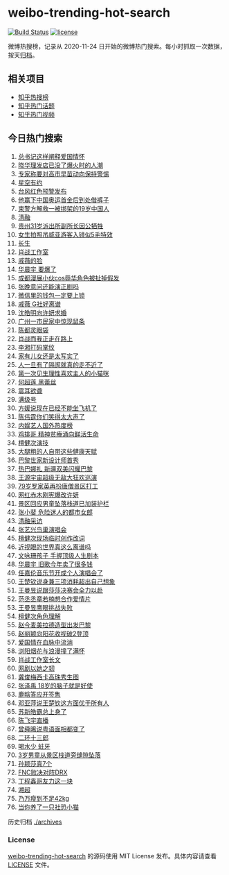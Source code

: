 # weibo-trending-hot-search

[![Build Status](https://github.com/justjavac/weibo-trending-hot-search/workflows/ci/badge.svg?branch=master)](https://github.com/justjavac/weibo-trending-hot-search/actions)
[![license](https://img.shields.io/github/license/justjavac/weibo-trending-hot-search)](https://github.com/justjavac/weibo-trending-hot-search/blob/master/LICENSE)

微博热搜榜，记录从 2020-11-24 日开始的微博热门搜索。每小时抓取一次数据，按天[归档](./archives)。

## 相关项目

- [知乎热搜榜](https://github.com/justjavac/zhihu-trending-top-search)
- [知乎热门话题](https://github.com/justjavac/zhihu-trending-hot-questions)
- [知乎热门视频](https://github.com/justjavac/zhihu-trending-hot-video)

## 今日热门搜索

<!-- BEGIN -->
<!-- 最后更新时间 Sun Oct 05 2025 05:21:04 GMT+0800 (China Standard Time) -->

1. [总书记这样阐释爱国情怀](https://s.weibo.com//weibo?q=%23%E6%80%BB%E4%B9%A6%E8%AE%B0%E8%BF%99%E6%A0%B7%E9%98%90%E9%87%8A%E7%88%B1%E5%9B%BD%E6%83%85%E6%80%80%23&Refer=new_time)
1. [晓华理发店已没了爆火时的人潮](https://s.weibo.com//weibo?q=%23%E6%99%93%E5%8D%8E%E7%90%86%E5%8F%91%E5%BA%97%E5%B7%B2%E6%B2%A1%E4%BA%86%E7%88%86%E7%81%AB%E6%97%B6%E7%9A%84%E4%BA%BA%E6%BD%AE%23&t=31&band_rank=1&Refer=top)
1. [专家称要对高市早苗动向保持警惕](https://s.weibo.com//weibo?q=%23%E4%B8%93%E5%AE%B6%E7%A7%B0%E8%A6%81%E5%AF%B9%E9%AB%98%E5%B8%82%E6%97%A9%E8%8B%97%E5%8A%A8%E5%90%91%E4%BF%9D%E6%8C%81%E8%AD%A6%E6%83%95%23&t=31&band_rank=34&Refer=top)
1. [星空有约](https://s.weibo.com//weibo?q=%23%E6%98%9F%E7%A9%BA%E6%9C%89%E7%BA%A6%23&t=31&band_rank=3&Refer=top)
1. [台风红色预警发布](https://s.weibo.com//weibo?q=%23%E5%8F%B0%E9%A3%8E%E7%BA%A2%E8%89%B2%E9%A2%84%E8%AD%A6%E5%8F%91%E5%B8%83%23&t=31&band_rank=7&Refer=top)
1. [他赢下中国奥运首金后到处借裤子](https://s.weibo.com//weibo?q=%23%E4%BB%96%E8%B5%A2%E4%B8%8B%E4%B8%AD%E5%9B%BD%E5%A5%A5%E8%BF%90%E9%A6%96%E9%87%91%E5%90%8E%E5%88%B0%E5%A4%84%E5%80%9F%E8%A3%A4%E5%AD%90%23&t=31&band_rank=4&Refer=top)
1. [柬警方解救一被绑架的19岁中国人](https://s.weibo.com//weibo?q=%23%E6%9F%AC%E8%AD%A6%E6%96%B9%E8%A7%A3%E6%95%91%E4%B8%80%E8%A2%AB%E7%BB%91%E6%9E%B6%E7%9A%8419%E5%B2%81%E4%B8%AD%E5%9B%BD%E4%BA%BA%23&t=31&band_rank=50&Refer=top)
1. [清融](https://s.weibo.com//weibo?q=%E6%B8%85%E8%9E%8D&t=31&band_rank=9&Refer=top)
1. [贵州31岁派出所副所长因公牺牲](https://s.weibo.com//weibo?q=%23%E8%B4%B5%E5%B7%9E31%E5%B2%81%E6%B4%BE%E5%87%BA%E6%89%80%E5%89%AF%E6%89%80%E9%95%BF%E5%9B%A0%E5%85%AC%E7%89%BA%E7%89%B2%23&t=31&band_rank=2&Refer=top)
1. [女生拍照吊威亚游客入镜似5毛特效](https://s.weibo.com//weibo?q=%23%E5%A5%B3%E7%94%9F%E6%8B%8D%E7%85%A7%E5%90%8A%E5%A8%81%E4%BA%9A%E6%B8%B8%E5%AE%A2%E5%85%A5%E9%95%9C%E4%BC%BC5%E6%AF%9B%E7%89%B9%E6%95%88%23&t=31&band_rank=8&Refer=top)
1. [长生](https://s.weibo.com//weibo?q=%E9%95%BF%E7%94%9F&t=31&band_rank=5&Refer=top)
1. [肖战工作室](https://s.weibo.com//weibo?q=%E8%82%96%E6%88%98%E5%B7%A5%E4%BD%9C%E5%AE%A4&t=31&band_rank=11&Refer=top)
1. [戚薇的脸](https://s.weibo.com//weibo?q=%E6%88%9A%E8%96%87%E7%9A%84%E8%84%B8&t=31&band_rank=16&Refer=top)
1. [华晨宇 要爆了](https://s.weibo.com//weibo?q=%E5%8D%8E%E6%99%A8%E5%AE%87%20%E8%A6%81%E7%88%86%E4%BA%86&t=31&band_rank=12&Refer=top)
1. [成都漫展小伙cos辱华角色被扯掉假发](https://s.weibo.com//weibo?q=%23%E6%88%90%E9%83%BD%E6%BC%AB%E5%B1%95%E5%B0%8F%E4%BC%99cos%E8%BE%B1%E5%8D%8E%E8%A7%92%E8%89%B2%E8%A2%AB%E6%89%AF%E6%8E%89%E5%81%87%E5%8F%91%23&t=31&band_rank=14&Refer=top)
1. [张晚意问还能演正剧吗](https://s.weibo.com//weibo?q=%23%E5%BC%A0%E6%99%9A%E6%84%8F%E9%97%AE%E8%BF%98%E8%83%BD%E6%BC%94%E6%AD%A3%E5%89%A7%E5%90%97%23&t=31&band_rank=41&Refer=top)
1. [微信里的钱包一定要上锁](https://s.weibo.com//weibo?q=%E5%BE%AE%E4%BF%A1%E9%87%8C%E7%9A%84%E9%92%B1%E5%8C%85%E4%B8%80%E5%AE%9A%E8%A6%81%E4%B8%8A%E9%94%81&t=31&band_rank=21&Refer=top)
1. [戚薇 G社好离谱](https://s.weibo.com//weibo?q=%E6%88%9A%E8%96%87%20G%E7%A4%BE%E5%A5%BD%E7%A6%BB%E8%B0%B1&t=31&band_rank=11&Refer=top)
1. [沈皓明向许妍求婚](https://s.weibo.com//weibo?q=%23%E6%B2%88%E7%9A%93%E6%98%8E%E5%90%91%E8%AE%B8%E5%A6%8D%E6%B1%82%E5%A9%9A%23&t=31&band_rank=13&Refer=top)
1. [广州一市民家中惊现鼠条](https://s.weibo.com//weibo?q=%23%E5%B9%BF%E5%B7%9E%E4%B8%80%E5%B8%82%E6%B0%91%E5%AE%B6%E4%B8%AD%E6%83%8A%E7%8E%B0%E9%BC%A0%E6%9D%A1%23&t=31&band_rank=15&Refer=top)
1. [陈都灵眼袋](https://s.weibo.com//weibo?q=%E9%99%88%E9%83%BD%E7%81%B5%E7%9C%BC%E8%A2%8B&t=31&band_rank=17&Refer=top)
1. [肖战而我正走在路上](https://s.weibo.com//weibo?q=%23%E8%82%96%E6%88%98%E8%80%8C%E6%88%91%E6%AD%A3%E8%B5%B0%E5%9C%A8%E8%B7%AF%E4%B8%8A%23&t=31&band_rank=21&Refer=top)
1. [李湘打码掌纹](https://s.weibo.com//weibo?q=%23%E6%9D%8E%E6%B9%98%E6%89%93%E7%A0%81%E6%8E%8C%E7%BA%B9%23&t=31&band_rank=26&Refer=top)
1. [家有儿女还是太写实了](https://s.weibo.com//weibo?q=%E5%AE%B6%E6%9C%89%E5%84%BF%E5%A5%B3%E8%BF%98%E6%98%AF%E5%A4%AA%E5%86%99%E5%AE%9E%E4%BA%86&t=31&band_rank=45&Refer=top)
1. [人一旦有了隔阂就真的走不近了](https://s.weibo.com//weibo?q=%E4%BA%BA%E4%B8%80%E6%97%A6%E6%9C%89%E4%BA%86%E9%9A%94%E9%98%82%E5%B0%B1%E7%9C%9F%E7%9A%84%E8%B5%B0%E4%B8%8D%E8%BF%91%E4%BA%86&t=31&band_rank=24&Refer=top)
1. [第一次见生理性喜欢主人的小猫咪](https://s.weibo.com//weibo?q=%E7%AC%AC%E4%B8%80%E6%AC%A1%E8%A7%81%E7%94%9F%E7%90%86%E6%80%A7%E5%96%9C%E6%AC%A2%E4%B8%BB%E4%BA%BA%E7%9A%84%E5%B0%8F%E7%8C%AB%E5%92%AA&t=31&band_rank=45&Refer=top)
1. [何超莲 黑蕾丝](https://s.weibo.com//weibo?q=%E4%BD%95%E8%B6%85%E8%8E%B2%20%E9%BB%91%E8%95%BE%E4%B8%9D&t=31&band_rank=38&Refer=top)
1. [震耳欲聋](https://s.weibo.com//weibo?q=%E9%9C%87%E8%80%B3%E6%AC%B2%E8%81%8B&t=31&band_rank=49&Refer=top)
1. [满级号](https://s.weibo.com//weibo?q=%E6%BB%A1%E7%BA%A7%E5%8F%B7&t=31&band_rank=28&Refer=top)
1. [方媛说现在已经不能坐飞机了](https://s.weibo.com//weibo?q=%23%E6%96%B9%E5%AA%9B%E8%AF%B4%E7%8E%B0%E5%9C%A8%E5%B7%B2%E7%BB%8F%E4%B8%8D%E8%83%BD%E5%9D%90%E9%A3%9E%E6%9C%BA%E4%BA%86%23&t=31&band_rank=20&Refer=top)
1. [陈伟霆你们笑得太大声了](https://s.weibo.com//weibo?q=%23%E9%99%88%E4%BC%9F%E9%9C%86%E4%BD%A0%E4%BB%AC%E7%AC%91%E5%BE%97%E5%A4%AA%E5%A4%A7%E5%A3%B0%E4%BA%86%23&t=31&band_rank=18&Refer=top)
1. [内娱艺人国外热度榜](https://s.weibo.com//weibo?q=%23%E5%86%85%E5%A8%B1%E8%89%BA%E4%BA%BA%E5%9B%BD%E5%A4%96%E7%83%AD%E5%BA%A6%E6%A6%9C%23&t=31&band_rank=43&Refer=top)
1. [鸡排哥 精神贫瘠涌向鲜活生命](https://s.weibo.com//weibo?q=%E9%B8%A1%E6%8E%92%E5%93%A5%20%E7%B2%BE%E7%A5%9E%E8%B4%AB%E7%98%A0%E6%B6%8C%E5%90%91%E9%B2%9C%E6%B4%BB%E7%94%9F%E5%91%BD&t=31&band_rank=27&Refer=top)
1. [檀健次演技](https://s.weibo.com//weibo?q=%E6%AA%80%E5%81%A5%E6%AC%A1%E6%BC%94%E6%8A%80&t=31&band_rank=19&Refer=top)
1. [大腿粗的人自带这些健康天赋](https://s.weibo.com//weibo?q=%23%E5%A4%A7%E8%85%BF%E7%B2%97%E7%9A%84%E4%BA%BA%E8%87%AA%E5%B8%A6%E8%BF%99%E4%BA%9B%E5%81%A5%E5%BA%B7%E5%A4%A9%E8%B5%8B%23&t=31&band_rank=50&Refer=top)
1. [巴黎世家新设计师首秀](https://s.weibo.com//weibo?q=%23%E5%B7%B4%E9%BB%8E%E4%B8%96%E5%AE%B6%E6%96%B0%E8%AE%BE%E8%AE%A1%E5%B8%88%E9%A6%96%E7%A7%80%23&t=31&band_rank=49&Refer=top)
1. [热巴娜扎 新疆双美闪耀巴黎](https://s.weibo.com//weibo?q=%E7%83%AD%E5%B7%B4%E5%A8%9C%E6%89%8E%20%E6%96%B0%E7%96%86%E5%8F%8C%E7%BE%8E%E9%97%AA%E8%80%80%E5%B7%B4%E9%BB%8E&t=31&band_rank=23&Refer=top)
1. [王源宇宙超级无敌大狂欢巡演](https://s.weibo.com//weibo?q=%E7%8E%8B%E6%BA%90%E5%AE%87%E5%AE%99%E8%B6%85%E7%BA%A7%E6%97%A0%E6%95%8C%E5%A4%A7%E7%8B%82%E6%AC%A2%E5%B7%A1%E6%BC%94&t=31&band_rank=39&Refer=top)
1. [79岁罗家英再扮唐僧景区打工](https://s.weibo.com//weibo?q=%2379%E5%B2%81%E7%BD%97%E5%AE%B6%E8%8B%B1%E5%86%8D%E6%89%AE%E5%94%90%E5%83%A7%E6%99%AF%E5%8C%BA%E6%89%93%E5%B7%A5%23&t=31&band_rank=39&Refer=top)
1. [网红赤木刚宪爆改许妍](https://s.weibo.com//weibo?q=%23%E7%BD%91%E7%BA%A2%E8%B5%A4%E6%9C%A8%E5%88%9A%E5%AE%AA%E7%88%86%E6%94%B9%E8%AE%B8%E5%A6%8D%23&t=31&band_rank=40&Refer=top)
1. [景区回应男童坠落栈道已加装护栏](https://s.weibo.com//weibo?q=%23%E6%99%AF%E5%8C%BA%E5%9B%9E%E5%BA%94%E7%94%B7%E7%AB%A5%E5%9D%A0%E8%90%BD%E6%A0%88%E9%81%93%E5%B7%B2%E5%8A%A0%E8%A3%85%E6%8A%A4%E6%A0%8F%23&t=31&band_rank=48&Refer=top)
1. [张小斐 危险迷人的都市女郎](https://s.weibo.com//weibo?q=%E5%BC%A0%E5%B0%8F%E6%96%90%20%E5%8D%B1%E9%99%A9%E8%BF%B7%E4%BA%BA%E7%9A%84%E9%83%BD%E5%B8%82%E5%A5%B3%E9%83%8E&t=31&band_rank=45&Refer=top)
1. [清融采访](https://s.weibo.com//weibo?q=%E6%B8%85%E8%9E%8D%E9%87%87%E8%AE%BF&t=31&band_rank=31&Refer=top)
1. [张艺兴鸟巢演唱会](https://s.weibo.com//weibo?q=%23%E5%BC%A0%E8%89%BA%E5%85%B4%E9%B8%9F%E5%B7%A2%E6%BC%94%E5%94%B1%E4%BC%9A%23&t=31&band_rank=29&Refer=top)
1. [檀健次现场临时创作改词](https://s.weibo.com//weibo?q=%E6%AA%80%E5%81%A5%E6%AC%A1%E7%8E%B0%E5%9C%BA%E4%B8%B4%E6%97%B6%E5%88%9B%E4%BD%9C%E6%94%B9%E8%AF%8D&t=31&band_rank=43&Refer=top)
1. [近视眼的世界真这么离谱吗](https://s.weibo.com//weibo?q=%E8%BF%91%E8%A7%86%E7%9C%BC%E7%9A%84%E4%B8%96%E7%95%8C%E7%9C%9F%E8%BF%99%E4%B9%88%E7%A6%BB%E8%B0%B1%E5%90%97&t=31&band_rank=42&Refer=top)
1. [文咏珊孩子 手握顶级人生剧本](https://s.weibo.com//weibo?q=%E6%96%87%E5%92%8F%E7%8F%8A%E5%AD%A9%E5%AD%90%20%E6%89%8B%E6%8F%A1%E9%A1%B6%E7%BA%A7%E4%BA%BA%E7%94%9F%E5%89%A7%E6%9C%AC&t=31&band_rank=32&Refer=top)
1. [华晨宇 旧歌今年卖了很多钱](https://s.weibo.com//weibo?q=%E5%8D%8E%E6%99%A8%E5%AE%87%20%E6%97%A7%E6%AD%8C%E4%BB%8A%E5%B9%B4%E5%8D%96%E4%BA%86%E5%BE%88%E5%A4%9A%E9%92%B1&t=31&band_rank=30&Refer=top)
1. [任嘉伦音乐节开成个人演唱会了](https://s.weibo.com//weibo?q=%E4%BB%BB%E5%98%89%E4%BC%A6%E9%9F%B3%E4%B9%90%E8%8A%82%E5%BC%80%E6%88%90%E4%B8%AA%E4%BA%BA%E6%BC%94%E5%94%B1%E4%BC%9A%E4%BA%86&t=31&band_rank=22&Refer=top)
1. [王楚钦说身兼三项消耗超出自己想象](https://s.weibo.com//weibo?q=%23%E7%8E%8B%E6%A5%9A%E9%92%A6%E8%AF%B4%E8%BA%AB%E5%85%BC%E4%B8%89%E9%A1%B9%E6%B6%88%E8%80%97%E8%B6%85%E5%87%BA%E8%87%AA%E5%B7%B1%E6%83%B3%E8%B1%A1%23&t=31&band_rank=35&Refer=top)
1. [王曼昱说跟莎莎决赛会全力以赴](https://s.weibo.com//weibo?q=%23%E7%8E%8B%E6%9B%BC%E6%98%B1%E8%AF%B4%E8%B7%9F%E8%8E%8E%E8%8E%8E%E5%86%B3%E8%B5%9B%E4%BC%9A%E5%85%A8%E5%8A%9B%E4%BB%A5%E8%B5%B4%23&t=31&band_rank=50&Refer=top)
1. [范丞丞章若楠想合作爱情片](https://s.weibo.com//weibo?q=%E8%8C%83%E4%B8%9E%E4%B8%9E%E7%AB%A0%E8%8B%A5%E6%A5%A0%E6%83%B3%E5%90%88%E4%BD%9C%E7%88%B1%E6%83%85%E7%89%87&t=31&band_rank=41&Refer=top)
1. [王曼昱鹰眼挑战失败](https://s.weibo.com//weibo?q=%23%E7%8E%8B%E6%9B%BC%E6%98%B1%E9%B9%B0%E7%9C%BC%E6%8C%91%E6%88%98%E5%A4%B1%E8%B4%A5%23&t=31&band_rank=10&Refer=top)
1. [檀健次角色理解](https://s.weibo.com//weibo?q=%E6%AA%80%E5%81%A5%E6%AC%A1%E8%A7%92%E8%89%B2%E7%90%86%E8%A7%A3&t=31&band_rank=42&Refer=top)
1. [赵今麦美拉德造型出发巴黎](https://s.weibo.com//weibo?q=%23%E8%B5%B5%E4%BB%8A%E9%BA%A6%E7%BE%8E%E6%8B%89%E5%BE%B7%E9%80%A0%E5%9E%8B%E5%87%BA%E5%8F%91%E5%B7%B4%E9%BB%8E%23&t=31&band_rank=25&Refer=top)
1. [赵丽颖向阳花收视破2登顶](https://s.weibo.com//weibo?q=%23%E8%B5%B5%E4%B8%BD%E9%A2%96%E5%90%91%E9%98%B3%E8%8A%B1%E6%94%B6%E8%A7%86%E7%A0%B42%E7%99%BB%E9%A1%B6%23&t=31&band_rank=33&Refer=top)
1. [爱国情在血脉中流淌](https://s.weibo.com//weibo?q=%23%E7%88%B1%E5%9B%BD%E6%83%85%E5%9C%A8%E8%A1%80%E8%84%89%E4%B8%AD%E6%B5%81%E6%B7%8C%23&Refer=new_time)
1. [浏阳烟花与浪漫撞了满怀](https://s.weibo.com//weibo?q=%23%E6%B5%8F%E9%98%B3%E7%83%9F%E8%8A%B1%E4%B8%8E%E6%B5%AA%E6%BC%AB%E6%92%9E%E4%BA%86%E6%BB%A1%E6%80%80%23&t=31&band_rank=43&Refer=top)
1. [肖战工作室长文](https://s.weibo.com//weibo?q=%23%E8%82%96%E6%88%98%E5%B7%A5%E4%BD%9C%E5%AE%A4%E9%95%BF%E6%96%87%23&t=31&band_rank=25&Refer=top)
1. [网剧以她之韧](https://s.weibo.com//weibo?q=%23%E7%BD%91%E5%89%A7%E4%BB%A5%E5%A5%B9%E4%B9%8B%E9%9F%A7%23&t=31&band_rank=47&Refer=top)
1. [龚俊梅西卡高珠秀生图](https://s.weibo.com//weibo?q=%23%E9%BE%9A%E4%BF%8A%E6%A2%85%E8%A5%BF%E5%8D%A1%E9%AB%98%E7%8F%A0%E7%A7%80%E7%94%9F%E5%9B%BE%23&t=31&band_rank=44&Refer=top)
1. [张泽禹 18岁的脑子就是好使](https://s.weibo.com//weibo?q=%E5%BC%A0%E6%B3%BD%E7%A6%B9%2018%E5%B2%81%E7%9A%84%E8%84%91%E5%AD%90%E5%B0%B1%E6%98%AF%E5%A5%BD%E4%BD%BF&t=31&band_rank=47&Refer=top)
1. [鹿晗答应开签售](https://s.weibo.com//weibo?q=%23%E9%B9%BF%E6%99%97%E7%AD%94%E5%BA%94%E5%BC%80%E7%AD%BE%E5%94%AE%23&t=31&band_rank=37&Refer=top)
1. [邓亚萍说王楚钦这方面优于所有人](https://s.weibo.com//weibo?q=%23%E9%82%93%E4%BA%9A%E8%90%8D%E8%AF%B4%E7%8E%8B%E6%A5%9A%E9%92%A6%E8%BF%99%E6%96%B9%E9%9D%A2%E4%BC%98%E4%BA%8E%E6%89%80%E6%9C%89%E4%BA%BA%23&t=31&band_rank=44&Refer=top)
1. [苏新皓霸总上身了](https://s.weibo.com//weibo?q=%E8%8B%8F%E6%96%B0%E7%9A%93%E9%9C%B8%E6%80%BB%E4%B8%8A%E8%BA%AB%E4%BA%86&t=31&band_rank=43&Refer=top)
1. [陈飞宇直播](https://s.weibo.com//weibo?q=%E9%99%88%E9%A3%9E%E5%AE%87%E7%9B%B4%E6%92%AD&t=31&band_rank=45&Refer=top)
1. [曾舜晞说粤语面相都变了](https://s.weibo.com//weibo?q=%E6%9B%BE%E8%88%9C%E6%99%9E%E8%AF%B4%E7%B2%A4%E8%AF%AD%E9%9D%A2%E7%9B%B8%E9%83%BD%E5%8F%98%E4%BA%86&t=31&band_rank=36&Refer=top)
1. [二环十三郎](https://s.weibo.com//weibo?q=%E4%BA%8C%E7%8E%AF%E5%8D%81%E4%B8%89%E9%83%8E&t=31&band_rank=43&Refer=top)
1. [喝水少 蛀牙](https://s.weibo.com//weibo?q=%E5%96%9D%E6%B0%B4%E5%B0%91%20%E8%9B%80%E7%89%99&t=31&band_rank=40&Refer=top)
1. [3岁男童从景区栈道旁缝隙坠落](https://s.weibo.com//weibo?q=%233%E5%B2%81%E7%94%B7%E7%AB%A5%E4%BB%8E%E6%99%AF%E5%8C%BA%E6%A0%88%E9%81%93%E6%97%81%E7%BC%9D%E9%9A%99%E5%9D%A0%E8%90%BD%23&t=31&band_rank=6&Refer=top)
1. [孙颖莎真7个](https://s.weibo.com//weibo?q=%E5%AD%99%E9%A2%96%E8%8E%8E%E7%9C%9F7%E4%B8%AA&t=31&band_rank=45&Refer=top)
1. [FNC败决对阵DRX](https://s.weibo.com//weibo?q=%23FNC%E8%B4%A5%E5%86%B3%E5%AF%B9%E9%98%B5DRX%23&t=31&band_rank=48&Refer=top)
1. [丁程鑫哥友力这一块](https://s.weibo.com//weibo?q=%E4%B8%81%E7%A8%8B%E9%91%AB%E5%93%A5%E5%8F%8B%E5%8A%9B%E8%BF%99%E4%B8%80%E5%9D%97&t=31&band_rank=49&Refer=top)
1. [湘超](https://s.weibo.com//weibo?q=%E6%B9%98%E8%B6%85&t=31&band_rank=46&Refer=top)
1. [乃万瘦到不足42kg](https://s.weibo.com//weibo?q=%23%E4%B9%83%E4%B8%87%E7%98%A6%E5%88%B0%E4%B8%8D%E8%B6%B342kg%23&t=31&band_rank=47&Refer=top)
1. [当你养了一只社恐小猫](https://s.weibo.com//weibo?q=%23%E5%BD%93%E4%BD%A0%E5%85%BB%E4%BA%86%E4%B8%80%E5%8F%AA%E7%A4%BE%E6%81%90%E5%B0%8F%E7%8C%AB%23&t=31&band_rank=50&Refer=top)

<!-- END -->

历史归档 [./archives](./archives)

### License

[weibo-trending-hot-search](https://github.com/justjavac/weibo-trending-hot-search) 的源码使用 MIT License
发布。具体内容请查看 [LICENSE](./LICENSE) 文件。
